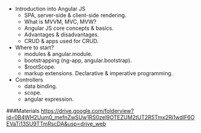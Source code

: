 * Introduction into Angular JS
    - SPA, server-side & client-side rendering.
    - What is MVVM, MVC, MVW?
    - Angular JS core concepts & basics.
    - Advantages & disadvantages.
    - CRUD & apps used for CRUD.
* Where to start?
    - modules & angular.module.
    - bootstrapping (ng-app, angular.bootstrap).
    - $rootScope.
    - markup extensions. Declarative & imperative programming.
* Controllers
    - data binding.
    - scope.
    - angular expression.

###Materials
https://drive.google.com/folderview?id=0B4WH2Uum0_mefnZwSUw1RS0zel9OTEZUM2tUT2R5Tmx2Ri1wdlF6OEVaTi13SU9TTmRscDA&usp=drive_web
